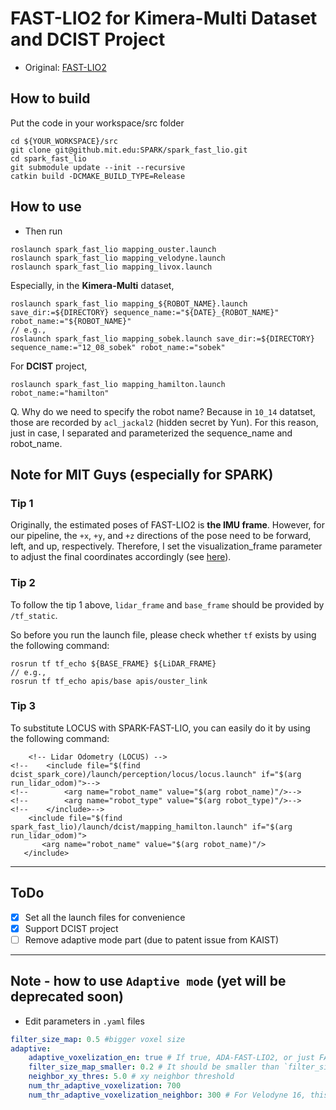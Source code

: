 # FAST-LIO2 for Kimera-Multi Dataset and DCIST Project

+ Original: [FAST-LIO2](https://github.com/hku-mars/FAST_LIO)


## How to build


Put the code in your workspace/src folder

```shell
cd ${YOUR_WORKSPACE}/src
git clone git@github.mit.edu:SPARK/spark_fast_lio.git
cd spark_fast_lio
git submodule update --init --recursive
catkin build -DCMAKE_BUILD_TYPE=Release
```

## How to use

+ Then run

```shell
roslaunch spark_fast_lio mapping_ouster.launch
roslaunch spark_fast_lio mapping_velodyne.launch
roslaunch spark_fast_lio mapping_livox.launch
```

Especially, in the **Kimera-Multi** dataset,

```
roslaunch spark_fast_lio mapping_${ROBOT_NAME}.launch save_dir:=${DIRECTORY} sequence_name:="${DATE}_{ROBOT_NAME}" robot_name:="${ROBOT_NAME}" 
// e.g.,
roslaunch spark_fast_lio mapping_sobek.launch save_dir:=${DIRECTORY} sequence_name:="12_08_sobek" robot_name:="sobek" 
```

For **DCIST** project,

```
roslaunch spark_fast_lio mapping_hamilton.launch robot_name:="hamilton" 
```

Q. Why do we need to specify the robot name?
Because in `10_14` datatset, those are recorded by `acl_jackal2` (hidden secret by Yun). 
For this reason, just in case, I separated and parameterized the sequence_name and robot_name.

## Note for MIT Guys (especially for SPARK)

### Tip 1

Originally, the estimated poses of FAST-LIO2 is **the IMU frame**.
However, for our pipeline, the `+x`, `+y`, and `+z` directions of the pose need to be forward, left, and up, respectively.
Therefore, I set the visualization_frame parameter to adjust the final coordinates accordingly (see [here](https://github.mit.edu/SPARK/spark_fast_lio/blob/6cdcb73f88003dbc27db9e365bc49f6c5d6e3f10/ada_lio/config/dcist/hamilton.yaml#L11)).

### Tip 2

To follow the tip 1 above, `lidar_frame` and `base_frame` should be provided by `/tf_static`.

So before you run the launch file, please check whether `tf` exists by using the following command:

```
rosrun tf tf_echo ${BASE_FRAME} ${LiDAR_FRAME}
// e.g.,
rosrun tf tf_echo apis/base apis/ouster_link
```

### Tip 3

To substitute LOCUS with SPARK-FAST-LIO, you can easily do it by using the following command:

```
    <!-- Lidar Odometry (LOCUS) -->
<!--    <include file="$(find dcist_spark_core)/launch/perception/locus/locus.launch" if="$(arg run_lidar_odom)">-->
<!--        <arg name="robot_name" value="$(arg robot_name)"/>-->
<!--        <arg name="robot_type" value="$(arg robot_type)"/>-->
<!--    </include>-->
    <include file="$(find spark_fast_lio)/launch/dcist/mapping_hamilton.launch" if="$(arg run_lidar_odom)">
       <arg name="robot_name" value="$(arg robot_name)"/>
   </include>
```

---

## ToDo 

- [X] Set all the launch files for convenience
- [X] Support DCIST project
- [ ] Remove adaptive mode part (due to patent issue from KAIST)

---

## Note - how to use `Adaptive mode` (yet will be deprecated soon)

+ Edit parameters in `.yaml` files

```yaml
filter_size_map: 0.5 #bigger voxel size
adaptive:
    adaptive_voxelization_en: true # If true, ADA-FAST-LIO2, or just FAST-LIO2
    filter_size_map_smaller: 0.2 # It should be smaller than `filter_size_map`
    neighbor_xy_thres: 5.0 # xy neighbor threshold
    num_thr_adaptive_voxelization: 700
    num_thr_adaptive_voxelization_neighbor: 300 # For Velodyne 16, this method is not applicable
```

